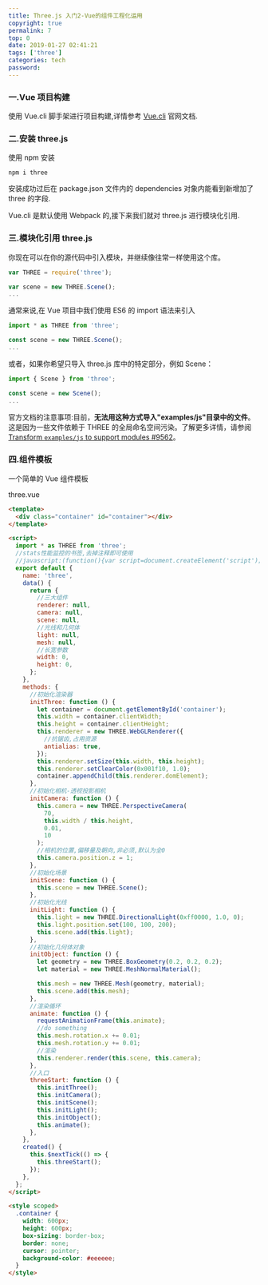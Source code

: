 ```yaml
---
title: Three.js 入门2-Vue的组件工程化运用
copyright: true
permalink: 7
top: 0
date: 2019-01-27 02:41:21
tags: ['three']
categories: tech
password:
---
```


### 一.Vue 项目构建

使用 Vue.cli 脚手架进行项目构建,详情参考 [Vue.cli](https://cli.vuejs.org/zh/guide/creating-a-project.html#vue-create) 官网文档.

### 二.安装 three.js

使用 npm 安装

```shell
npm i three
```

安装成功过后在 package.json 文件内的 dependencies 对象内能看到新增加了 three 的字段.

Vue.cli 是默认使用 Webpack 的,接下来我们就对 three.js 进行模块化引用.

### 三.模块化引用 three.js

你现在可以在你的源代码中引入模块，并继续像往常一样使用这个库。

```js
var THREE = require('three');

var scene = new THREE.Scene();
...
```

通常来说,在 Vue 项目中我们使用 ES6 的 import 语法来引入

```js
import * as THREE from 'three';

const scene = new THREE.Scene();
...
```

或者，如果你希望只导入 three.js 库中的特定部分，例如 Scene：

```js
import { Scene } from 'three';

const scene = new Scene();
...
```

官方文档的注意事项:目前，**无法用这种方式导入"examples/js"目录中的文件**。 这是因为一些文件依赖于 THREE 的全局命名空间污染。了解更多详情，请参阅[Transform `examples/js` to support modules #9562](https://github.com/mrdoob/three.js/issues/9562)。

### 四.组件模板

一个简单的 Vue 组件模板

three.vue

```html
<template>
  <div class="container" id="container"></div>
</template>

<script>
  import * as THREE from 'three';
  //stats性能监控的书签,去掉注释即可使用
  //javascript:(function(){var script=document.createElement('script');script.onload=function(){var stats=new Stats();document.body.appendChild(stats.dom);requestAnimationFrame(function loop(){stats.update();requestAnimationFrame(loop)});};script.src='//mrdoob.github.io/stats.js/build/stats.min.js';document.head.appendChild(script);})()
  export default {
    name: 'three',
    data() {
      return {
        //三大组件
        renderer: null,
        camera: null,
        scene: null,
        //光线和几何体
        light: null,
        mesh: null,
        //长宽参数
        width: 0,
        height: 0,
      };
    },
    methods: {
      //初始化渲染器
      initThree: function () {
        let container = document.getElementById('container');
        this.width = container.clientWidth;
        this.height = container.clientHeight;
        this.renderer = new THREE.WebGLRenderer({
          //抗锯齿,占用资源
          antialias: true,
        });
        this.renderer.setSize(this.width, this.height);
        this.renderer.setClearColor(0x001f10, 1.0);
        container.appendChild(this.renderer.domElement);
      },
      //初始化相机-透视投影相机
      initCamera: function () {
        this.camera = new THREE.PerspectiveCamera(
          70,
          this.width / this.height,
          0.01,
          10
        );
        //相机的位置,偏移量及朝向,非必须,默认为全0
        this.camera.position.z = 1;
      },
      //初始化场景
      initScene: function () {
        this.scene = new THREE.Scene();
      },
      //初始化光线
      initLight: function () {
        this.light = new THREE.DirectionalLight(0xff0000, 1.0, 0);
        this.light.position.set(100, 100, 200);
        this.scene.add(this.light);
      },
      //初始化几何体对象
      initObject: function () {
        let geometry = new THREE.BoxGeometry(0.2, 0.2, 0.2);
        let material = new THREE.MeshNormalMaterial();

        this.mesh = new THREE.Mesh(geometry, material);
        this.scene.add(this.mesh);
      },
      //渲染循环
      animate: function () {
        requestAnimationFrame(this.animate);
        //do something
        this.mesh.rotation.x += 0.01;
        this.mesh.rotation.y += 0.01;
        //渲染
        this.renderer.render(this.scene, this.camera);
      },
      //入口
      threeStart: function () {
        this.initThree();
        this.initCamera();
        this.initScene();
        this.initLight();
        this.initObject();
        this.animate();
      },
    },
    created() {
      this.$nextTick(() => {
        this.threeStart();
      });
    },
  };
</script>

<style scoped>
  .container {
    width: 600px;
    height: 600px;
    box-sizing: border-box;
    border: none;
    cursor: pointer;
    background-color: #eeeeee;
  }
</style>
```
